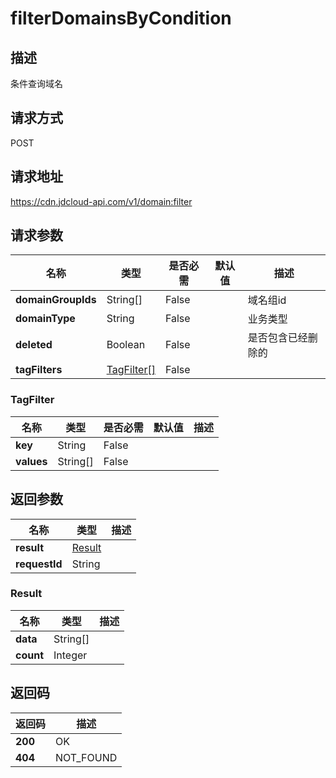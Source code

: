 # filterDomainsByCondition


## 描述
条件查询域名

## 请求方式
POST

## 请求地址
https://cdn.jdcloud-api.com/v1/domain:filter


## 请求参数
|名称|类型|是否必需|默认值|描述|
|---|---|---|---|---|
|**domainGroupIds**|String[]|False| |域名组id|
|**domainType**|String|False| |业务类型|
|**deleted**|Boolean|False| |是否包含已经删除的|
|**tagFilters**|[TagFilter[]](#tagfilter)|False| | |

### <div id="TagFilter">TagFilter</div>
|名称|类型|是否必需|默认值|描述|
|---|---|---|---|---|
|**key**|String|False| | |
|**values**|String[]|False| | |

## 返回参数
|名称|类型|描述|
|---|---|---|
|**result**|[Result](#result)| |
|**requestId**|String| |

### <div id="Result">Result</div>
|名称|类型|描述|
|---|---|---|
|**data**|String[]| |
|**count**|Integer| |

## 返回码
|返回码|描述|
|---|---|
|**200**|OK|
|**404**|NOT_FOUND|
